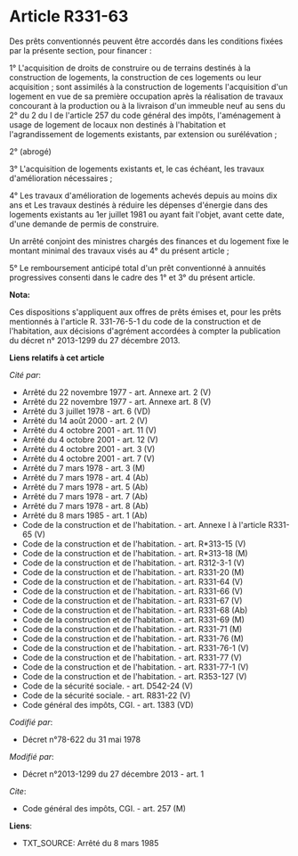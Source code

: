 # Article R331-63

Des prêts conventionnés peuvent être accordés dans les conditions fixées par la présente section, pour financer :

1° L'acquisition de droits de construire ou de terrains destinés à la construction de logements, la construction de ces
logements ou leur acquisition ; sont assimilés à la construction de logements l'acquisition d'un logement en vue de sa
première occupation après la réalisation de travaux concourant à la production ou à la livraison d'un immeuble neuf au sens
du 2° du 2 du I de l'article 257 du code général des impôts, l'aménagement à usage de logement de locaux non destinés à
l'habitation et l'agrandissement de logements existants, par extension ou surélévation ;

2° (abrogé)

3° L'acquisition de logements existants et, le cas échéant, les travaux d'amélioration nécessaires ;

4° Les travaux d'amélioration de logements achevés depuis au moins dix ans et Les travaux destinés à réduire les dépenses
d'énergie dans des logements existants au 1er juillet 1981 ou ayant fait l'objet, avant cette date, d'une demande de permis
de construire.

Un arrêté conjoint des ministres chargés des finances et du logement fixe le montant minimal des travaux visés au 4° du
présent article ;

5° Le remboursement anticipé total d'un prêt conventionné à annuités progressives consenti dans le cadre des 1° et 3° du
présent article.

**Nota:**

Ces dispositions s'appliquent aux offres de prêts émises et, pour les prêts mentionnés à l'article R. 331-76-5-1 du code de
la construction et de l'habitation, aux décisions d'agrément accordées  à compter la publication du décret n° 2013-1299 du 27
décembre 2013.

**Liens relatifs à cet article**

_Cité par_:

  - Arrêté du 22 novembre 1977 - art. Annexe art. 2 (V)
  - Arrêté du 22 novembre 1977 - art. Annexe art. 8 (V)
  - Arrêté du 3 juillet 1978 - art. 6 (VD)
  - Arrêté du 14 août 2000 - art. 2 (V)
  - Arrêté du 4 octobre 2001 - art. 11 (V)
  - Arrêté du 4 octobre 2001 - art. 12 (V)
  - Arrêté du 4 octobre 2001 - art. 3 (V)
  - Arrêté du 4 octobre 2001 - art. 7 (V)
  - Arrêté du 7 mars 1978 - art. 3 (M)
  - Arrêté du 7 mars 1978 - art. 4 (Ab)
  - Arrêté du 7 mars 1978 - art. 5 (Ab)
  - Arrêté du 7 mars 1978 - art. 7 (Ab)
  - Arrêté du 7 mars 1978 - art. 8 (Ab)
  - Arrêté du 8 mars 1985 - art. 1 (Ab)
  - Code de la construction et de l'habitation. - art. Annexe I à l'article R331-65 (V)
  - Code de la construction et de l'habitation. - art. R*313-15 (V)
  - Code de la construction et de l'habitation. - art. R*313-18 (M)
  - Code de la construction et de l'habitation. - art. R312-3-1 (V)
  - Code de la construction et de l'habitation. - art. R331-20 (M)
  - Code de la construction et de l'habitation. - art. R331-64 (V)
  - Code de la construction et de l'habitation. - art. R331-66 (V)
  - Code de la construction et de l'habitation. - art. R331-67 (V)
  - Code de la construction et de l'habitation. - art. R331-68 (Ab)
  - Code de la construction et de l'habitation. - art. R331-69 (M)
  - Code de la construction et de l'habitation. - art. R331-71 (M)
  - Code de la construction et de l'habitation. - art. R331-76 (M)
  - Code de la construction et de l'habitation. - art. R331-76-1 (V)
  - Code de la construction et de l'habitation. - art. R331-77 (V)
  - Code de la construction et de l'habitation. - art. R331-77-1 (V)
  - Code de la construction et de l'habitation. - art. R353-127 (V)
  - Code de la sécurité sociale. - art. D542-24 (V)
  - Code de la sécurité sociale. - art. R831-22 (V)
  - Code général des impôts, CGI. - art. 1383 (VD)

_Codifié par_:

  - Décret n°78-622 du 31 mai 1978

_Modifié par_:

  - Décret n°2013-1299 du 27 décembre 2013 - art. 1

_Cite_:

  - Code général des impôts, CGI. - art. 257 (M)

**Liens**:

  - TXT_SOURCE: Arrêté du 8 mars 1985
